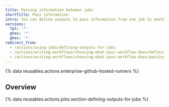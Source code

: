 ```yaml
---
title: Passing information between jobs
shortTitle: Pass information
intro: You can define outputs to pass information from one job to another.
versions:
  fpt: '*'
  ghes: '*'
  ghec: '*'
redirect_from:
  - /actions/using-jobs/defining-outputs-for-jobs
  - /actions/writing-workflows/choosing-what-your-workflow-does/defining-outputs-for-jobs
  - /actions/writing-workflows/choosing-what-your-workflow-does/passing-information-between-jobs
---
```


{% data reusables.actions.enterprise-github-hosted-runners %}

## Overview

{% data reusables.actions.jobs.section-defining-outputs-for-jobs %}
